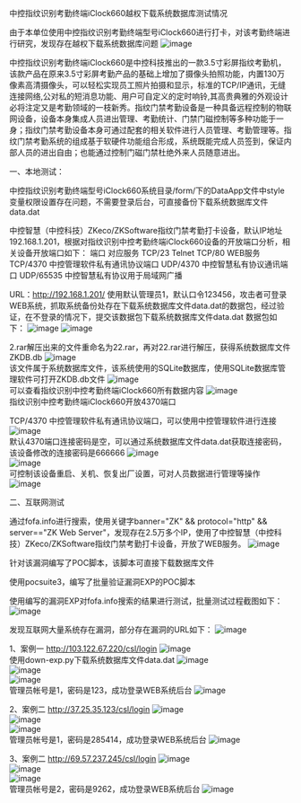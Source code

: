 中控指纹识别考勤终端iClock660越权下载系统数据库测试情况

由于本单位使用中控指纹识别考勤终端型号iClock660进行打卡，对该考勤终端进行研究，发现存在越权下载系统数据库问题
![image](https://github.com/rabbitsafe/iClock660/blob/main/1.jpg)
 
中控指纹识别考勤终端iClock660是中控科技推出的一款3.5寸彩屏指纹考勤机，该款产品在原来3.5寸彩屏考勤产品的基础上增加了摄像头拍照功能，内置130万像素高清摄像头，可以轻松实现员工照片拍摄和显示，标准的TCP/IP通讯，无缝连接网络,公对私的短消息功能、用户可自定义的定时响铃,其高贵典雅的外观设计必将注定又是考勤领域的一枝新秀。指纹门禁考勤设备是一种具备远程控制的物联网设备，设备本身集成人员进出管理、考勤统计、门禁门磁控制等多种功能于一身；指纹门禁考勤设备本身可通过配套的相关软件进行人员管理、考勤管理等。指纹门禁考勤系统的组成基于软硬件功能组合形成，系统既能完成人员签到，保证内部人员的进出自由；也能通过控制门磁门禁杜绝外来人员随意进出。

一、本地测试：

中控指纹识别考勤终端型号iClock660系统目录/form/下的DataApp文件中style变量权限设置存在问题，不需要登录后台，可直接备份下载系统数据库文件data.dat

中控智慧（中控科技）ZKeco/ZKSoftware指纹门禁考勤打卡设备，默认IP地址192.168.1.201，根据对指纹识别中控考勤终端iClock660设备的开放端口分析，相关设备开放端口如下：
端口                 对应服务
TCP/23	              Telnet
TCP/80	              WEB服务
TCP/4370             中控管理软件私有通讯协议端口
UDP/4370	          中控智慧私有协议通讯端口
UDP/65535	          中控智慧私有协议用于局域网广播

URL：http://192.168.1.201/
使用默认管理员1，默认口令123456，攻击者可登录WEB系统，抓取系统备份处存在下载系统数据库文件data.dat的数据包，经过验证，在不登录的情况下，提交该数据包下载系统数据库文件data.dat
数据包如下：
![image](https://github.com/rabbitsafe/iClock660/blob/main/2.png) 
![image](https://github.com/rabbitsafe/iClock660/blob/main/3.png) 
 
2.rar解压出来的文件重命名为22.rar，再对22.rar进行解压，获得系统数据库文件ZKDB.db
![image](https://github.com/rabbitsafe/iClock660/blob/main/4.png)  
该文件属于系统数据库文件，该系统使用的SQLite数据库，使用SQLite数据库管理软件可打开ZKDB.db文件
![image](https://github.com/rabbitsafe/iClock660/blob/main/5.png)  
可以查看指纹识别中控考勤终端iClock660所有数据内容
![image](https://github.com/rabbitsafe/iClock660/blob/main/6.png)  
指纹识别中控考勤终端iClock660开放4370端口

TCP/4370  中控管理软件私有通讯协议端口，可以使用中控管理软件进行连接
![image](https://github.com/rabbitsafe/iClock660/blob/main/7.png)  
默认4370端口连接密码是空，可以通过系统数据库文件data.dat获取连接密码，该设备修改的连接密码是666666
![image](https://github.com/rabbitsafe/iClock660/blob/main/8.png)  
![image](https://github.com/rabbitsafe/iClock660/blob/main/9.png)  
可控制该设备重启、关机、恢复出厂设置，可对人员数据进行管理等操作
![image](https://github.com/rabbitsafe/iClock660/blob/main/10.png)  

二、互联网测试

通过fofa.info进行搜索，使用关键字banner="ZK" && protocol="http" && server=="ZK Web Server"，发现存在2.5万多个IP，使用了中控智慧（中控科技）ZKeco/ZKSoftware指纹门禁考勤打卡设备，开放了WEB服务。
![image](https://github.com/rabbitsafe/iClock660/blob/main/11.png)   

针对该漏洞编写了POC脚本，该脚本可直接下载数据库文件
 

使用pocsuite3，编写了批量验证漏洞EXP的POC脚本
 

使用编写的漏洞EXP对fofa.info搜索的结果进行测试，批量测试过程截图如下：
![image](https://github.com/rabbitsafe/iClock660/blob/main/12.png)   

发现互联网大量系统存在漏洞，部分存在漏洞的URL如下：
![image](https://github.com/rabbitsafe/iClock660/blob/main/13.png)  

1、案例一
http://103.122.67.220/csl/login
![image](https://github.com/rabbitsafe/iClock660/blob/main/14.png)   
使用down-exp.py下载系统数据库文件data.dat
![image](https://github.com/rabbitsafe/iClock660/blob/main/15.png)   
![image](https://github.com/rabbitsafe/iClock660/blob/main/16.png)   
![image](https://github.com/rabbitsafe/iClock660/blob/main/17.png)   
管理员帐号是1，密码是123，成功登录WEB系统后台
![image](https://github.com/rabbitsafe/iClock660/blob/main/18.png)   

2、案例二
http://37.25.35.123/csl/login
![image](https://github.com/rabbitsafe/iClock660/blob/main/19.png)   
![image](https://github.com/rabbitsafe/iClock660/blob/main/20.png)   
![image](https://github.com/rabbitsafe/iClock660/blob/main/21.png)   
管理员帐号是1，密码是285414，成功登录WEB系统后台
![image](https://github.com/rabbitsafe/iClock660/blob/main/22.png)   

3、案例二
http://69.57.237.245/csl/login
![image](https://github.com/rabbitsafe/iClock660/blob/main/23.png)   
![image](https://github.com/rabbitsafe/iClock660/blob/main/24.png)   
![image](https://github.com/rabbitsafe/iClock660/blob/main/25.png)   
管理员帐号是2，密码是9262，成功登录WEB系统后台
![image](https://github.com/rabbitsafe/iClock660/blob/main/26.png)   

